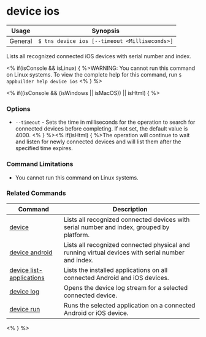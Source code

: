 device ios
==========

Usage | Synopsis
------|-------
General | `$ tns device ios [--timeout <Milliseconds>]`

Lists all recognized connected iOS devices with serial number and index.

<% if(isConsole && isLinux) { %>WARNING: You cannot run this command on Linux systems. To view the complete help for this command, run `$ appbuilder help device ios` <% } %> 

<% if((isConsole && (isWindows || isMacOS)) || isHtml) { %>  
### Options
* `--timeout` - Sets the time in milliseconds for the operation to search for connected devices before completing. If not set, the default value is 4000. <% } %><% if(isHtml) { %>The operation will continue to wait and listen for newly connected devices and will list them after the specified time expires.

### Command Limitations

* You cannot run this command on Linux systems.

### Related Commands

Command | Description
----------|----------
[device](device.html) | Lists all recognized connected devices with serial number and index, grouped by platform.
[device android](device-android.html) | Lists all recognized connected physical and running virtual devices with serial number and index.
[device list-applications](device-list-applications.html) | Lists the installed applications on all connected Android and iOS devices.
[device log](device-log.html) | Opens the device log stream for a selected connected device.
[device run](device-run.html) | Runs the selected application on a connected Android or iOS device.
<% } %>